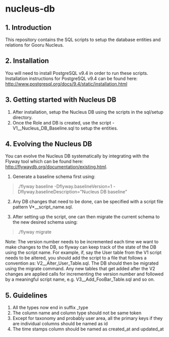 # nucleus-db

## 1. Introduction

This repository contains the SQL scripts to setup the database entities and relations for Gooru Nucleus. 

## 2. Installation

You will need to install PostgreSQL v9.4 in order to run these scripts. Installation instructions for PostgreSQL v9.4 can be found here: http://www.postgresql.org/docs/9.4/static/installation.html

## 3. Getting started with Nucleus DB

1. After installation, setup the Nucleus DB using the scripts in the sql/setup directory.
2. Once the Role and DB is created, use the script - V1__Nucleus_DB_Baseline.sql to setup the entities.

## 4. Evolving the Nucleus DB
You can evolve the Nucleus DB systematically by integrating with the Flyway tool which can be found here:  
http://flywaydb.org/documentation/existing.html.

1. Generate a baseline schema first using:
>./flyway baseline -Dflyway.baselineVersion=1 -Dflyway.baselineDescription="Nucleus DB baseline"

2. Any DB changes that need to be done, can be specified with a script file pattern V*__script_name.sql. 

3. After setting up the script, one can then migrate the current schema to the new desired schema using:
>./flyway migrate

Note: 
The version number needs to be incremented each time we want to make changes to the DB, so flyway can keep track of the state of the DB using the script name. For example, if, say the User table from the V1 script needs to be altered, you should add the script to a file that follows a convention as: V2__Alter_User_Table.sql. The DB should then be migrated using the migrate command. Any new tables that get added after the V2 changes are applied calls for incrementing the version number and followed by a meaningful script name, e.g. V3__Add_FooBar_Table.sql and so on. 


## 5. Guidelines
1. All the types now end in suffix _type
2. The column name and column type should not be same token
3. Except for taxonomy and probably user area, all the primary keys if they are individual columns should be named as id
4. The time stamps column should be named as created_at and updated_at



